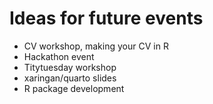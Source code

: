 # Ideas for future events

- CV workshop, making your CV in R
- Hackathon event
- Titytuesday workshop
- xaringan/quarto slides
- R package development
